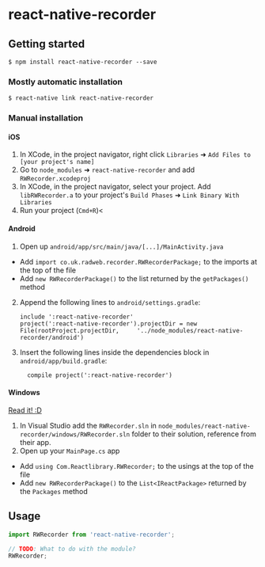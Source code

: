 
# react-native-recorder

## Getting started

`$ npm install react-native-recorder --save`

### Mostly automatic installation

`$ react-native link react-native-recorder`

### Manual installation


#### iOS

1. In XCode, in the project navigator, right click `Libraries` ➜ `Add Files to [your project's name]`
2. Go to `node_modules` ➜ `react-native-recorder` and add `RWRecorder.xcodeproj`
3. In XCode, in the project navigator, select your project. Add `libRWRecorder.a` to your project's `Build Phases` ➜ `Link Binary With Libraries`
4. Run your project (`Cmd+R`)<

#### Android

1. Open up `android/app/src/main/java/[...]/MainActivity.java`
  - Add `import co.uk.radweb.recorder.RWRecorderPackage;` to the imports at the top of the file
  - Add `new RWRecorderPackage()` to the list returned by the `getPackages()` method
2. Append the following lines to `android/settings.gradle`:
  	```
  	include ':react-native-recorder'
  	project(':react-native-recorder').projectDir = new File(rootProject.projectDir, 	'../node_modules/react-native-recorder/android')
  	```
3. Insert the following lines inside the dependencies block in `android/app/build.gradle`:
  	```
      compile project(':react-native-recorder')
  	```

#### Windows
[Read it! :D](https://github.com/ReactWindows/react-native)

1. In Visual Studio add the `RWRecorder.sln` in `node_modules/react-native-recorder/windows/RWRecorder.sln` folder to their solution, reference from their app.
2. Open up your `MainPage.cs` app
  - Add `using Com.Reactlibrary.RWRecorder;` to the usings at the top of the file
  - Add `new RWRecorderPackage()` to the `List<IReactPackage>` returned by the `Packages` method


## Usage
```javascript
import RWRecorder from 'react-native-recorder';

// TODO: What to do with the module?
RWRecorder;
```
  